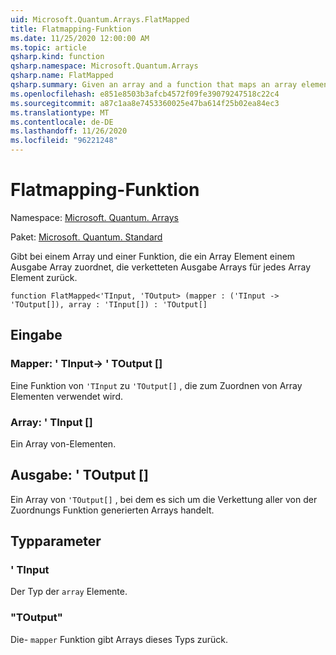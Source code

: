 ```yaml
---
uid: Microsoft.Quantum.Arrays.FlatMapped
title: Flatmapping-Funktion
ms.date: 11/25/2020 12:00:00 AM
ms.topic: article
qsharp.kind: function
qsharp.namespace: Microsoft.Quantum.Arrays
qsharp.name: FlatMapped
qsharp.summary: Given an array and a function that maps an array element to some output array, returns the concatenated output arrays for each array element.
ms.openlocfilehash: e851e8503b3afcb4572f09fe39079247518c22c4
ms.sourcegitcommit: a87c1aa8e7453360025e47ba614f25b02ea84ec3
ms.translationtype: MT
ms.contentlocale: de-DE
ms.lasthandoff: 11/26/2020
ms.locfileid: "96221248"
---
```

# <a name="flatmapped-function"></a>Flatmapping-Funktion

Namespace: [Microsoft. Quantum. Arrays](xref:Microsoft.Quantum.Arrays)

Paket: [Microsoft. Quantum. Standard](https://nuget.org/packages/Microsoft.Quantum.Standard)


Gibt bei einem Array und einer Funktion, die ein Array Element einem Ausgabe Array zuordnet, die verketteten Ausgabe Arrays für jedes Array Element zurück.

```qsharp
function FlatMapped<'TInput, 'TOutput> (mapper : ('TInput -> 'TOutput[]), array : 'TInput[]) : 'TOutput[]
```


## <a name="input"></a>Eingabe

### <a name="mapper--tinput---toutput"></a>Mapper: ' TInput-> ' TOutput []

Eine Funktion von `'TInput` zu `'TOutput[]` , die zum Zuordnen von Array Elementen verwendet wird.


### <a name="array--tinput"></a>Array: ' TInput []

Ein Array von-Elementen.



## <a name="output--toutput"></a>Ausgabe: ' TOutput []

Ein Array von `'TOutput[]` , bei dem es sich um die Verkettung aller von der Zuordnungs Funktion generierten Arrays handelt.

## <a name="type-parameters"></a>Typparameter

### <a name="tinput"></a>' TInput

Der Typ der `array` Elemente.
### <a name="toutput"></a>"TOutput"

Die- `mapper` Funktion gibt Arrays dieses Typs zurück.